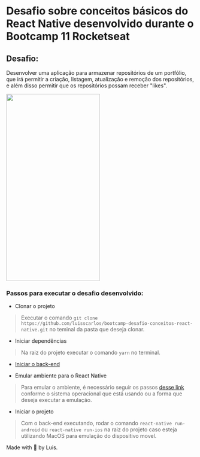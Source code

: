 
# Desafio sobre conceitos básicos do React Native desenvolvido durante o Bootcamp 11 Rocketseat

## Desafio:

Desenvolver uma aplicação para armazenar repositórios de um portfólio, que irá permitir a criação, listagem, atualização e remoção dos repositórios, e além disso permitir que os repositórios possam receber "likes".

<img src="https://github.com/luisscarlos/bootcamp-desafio-conceitos-react-native/blob/master/assets/app.png" width="250" height="500">

### Passos para executar o desafio desenvolvido:
-  Clonar o projeto
> Executar o comando `git clone https://github.com/luisscarlos/bootcamp-desafio-conceitos-react-native.git` no teminal da pasta que deseja clonar.

- Iniciar dependências
 > Na raiz do projeto executar o comando `yarn` no terminal.

- [Iniciar o back-end](https://github.com/luisscarlos/bootcamp-desafio-conceitos-node)

- Emular ambiente para o React Native
 > Para emular o ambiente, é necessário seguir os passos [desse link](https://react-native.rocketseat.dev/) conforme o sistema operacional que está usando ou a forma que deseja executar a emulação.

- Iniciar o projeto
> Com o back-end executando, rodar o comando `react-native run-android` ou `react-native run-ios` na raiz do projeto caso esteja utilizando MacOS para emulação do dispositivo movel.


Made with 🚀 by Luis.
